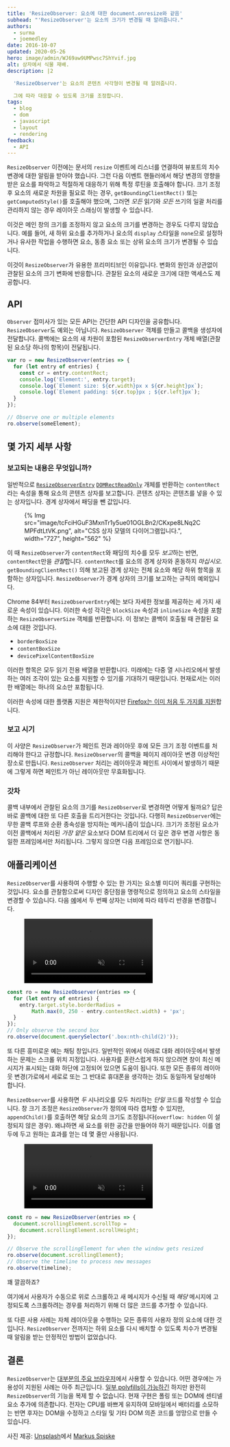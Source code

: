 ```yaml
---
title: 'ResizeObserver: 요소에 대한 document.onresize와 같음'
subhead: "'ResizeObserver'는 요소의 크기가 변경될 때 알려줍니다."
authors:
  - surma
  - joemedley
date: 2016-10-07
updated: 2020-05-26
hero: image/admin/WJ69aw9UMPwsc7ShYvif.jpg
alt: 상자에서 식물 재배.
description: |2

  'ResizeObserver'는 요소의 콘텐츠 사각형이 변경될 때 알려줍니다.

  그에 따라 대응할 수 있도록 크기를 조정합니다.
tags:
  - blog
  - dom
  - javascript
  - layout
  - rendering
feedback:
  - API
---
```


`ResizeObserver` 이전에는 문서의 `resize` 이벤트에 리스너를 연결하여 뷰포트의 치수 변경에 대한 알림을 받아야 했습니다. 그런 다음 이벤트 핸들러에서 해당 변경의 영향을 받은 요소를 파악하고 적절하게 대응하기 위해 특정 루틴을 호출해야 합니다. 크기 조정 후 요소의 새로운 차원을 필요로 하는 경우, `getBoundingClientRect()` 또는 `getComputedStyle()`를 호출해야 했으며, 그러면 *모든* 읽기와 *모든* 쓰기의 일괄 처리를 관리하지 않는 경우 레이아웃 스래싱이 발생할 수 있습니다.

이것은 메인 창의 크기를 조정하지 않고 요소의 크기를 변경하는 경우도 다루지 않았습니다. 예를 들어, 새 하위 요소를 추가하거나 요소의 `display` 스타일을 `none`으로 설정하거나 유사한 작업을 수행하면 요소, 동종 요소 또는 상위 요소의 크기가 변경될 수 있습니다.

이것이 `ResizeObserver`가 유용한 프리미티브인 이유입니다. 변화의 원인과 상관없이 관찰된 요소의 크기 변화에 반응합니다. 관찰된 요소의 새로운 크기에 대한 액세스도 제공합니다.

## API

`Observer` 접미사가 있는 모든 API는 간단한 API 디자인을 공유합니다. `ResizeObserver`도 예외는 아닙니다. `ResizeObserver` 객체를 만들고 콜백을 생성자에 전달합니다. 콜백에는 요소의 새 차원이 포함된 `ResizeObserverEntry` 개체 배열(관찰된 요소당 하나의 항목)이 전달됩니다.

```js
var ro = new ResizeObserver(entries => {
  for (let entry of entries) {
    const cr = entry.contentRect;
    console.log('Element:', entry.target);
    console.log(`Element size: ${cr.width}px x ${cr.height}px`);
    console.log(`Element padding: ${cr.top}px ; ${cr.left}px`);
  }
});

// Observe one or multiple elements
ro.observe(someElement);
```

## 몇 가지 세부 사항

### 보고되는 내용은 무엇입니까?

일반적으로 [`ResizeObserverEntry`](https://developer.mozilla.org/docs/Web/API/ResizeObserverEntry) [`DOMRectReadOnly`](https://developer.mozilla.org/docs/Web/API/DOMRectReadOnly) 개체를 반환하는 `contentRect`라는 속성을 통해 요소의 콘텐츠 상자를 보고합니다. 콘텐츠 상자는 콘텐츠를 넣을 수 있는 상자입니다. 경계 상자에서 패딩을 뺀 값입니다.

<figure class="w-figure">{% Img src="image/tcFciHGuF3MxnTr1y5ue01OGLBn2/CKxpe8LNq2CMPFdtLtVK.png", alt="CSS 상자 모델의 다이어그램입니다.", width="727", height="562" %}</figure>

이 때 `ResizeObserver`가 `contentRect`와 패딩의 치수를 모두 *보고*하는 반면, `contentRect`만을 *관찰*합니다. `contentRect`를 요소의 경계 상자와 혼동하지 *마십시오.* `getBoundingClientRect()` 의해 보고된 경계 상자는 전체 요소와 해당 하위 항목을 포함하는 상자입니다. `ResizeObserver`가 경계 상자의 크기를 보고하는 규칙의 예외입니다.

Chrome 84부터 `ResizeObserverEntry`에는 보다 자세한 정보를 제공하는 세 가지 새로운 속성이 있습니다. 이러한 속성 각각은 `blockSize` 속성과 `inlineSize` 속성을 포함하는 `ResizeObserverSize` 객체를 반환합니다. 이 정보는 콜백이 호출될 때 관찰된 요소에 대한 것입니다.

- `borderBoxSize`
- `contentBoxSize`
- `devicePixelContentBoxSize`

이러한 항목은 모두 읽기 전용 배열을 반환합니다. 미래에는 다중 열 시나리오에서 발생하는 여러 조각이 있는 요소를 지원할 수 있기를 기대하기 때문입니다. 현재로서는 이러한 배열에는 하나의 요소만 포함됩니다.

이러한 속성에 대한 플랫폼 지원은 제한적이지만 [Firefox는 이미 처음 두 가지를 지원](https://developer.mozilla.org/docs/Web/API/ResizeObserverEntry#Browser_compatibility)합니다.

### 보고 시기

이 사양은 `ResizeObserver`가 페인트 전과 레이아웃 후에 모든 크기 조정 이벤트를 처리해야 한다고 규정합니다. `ResizeObserver`의 콜백을 페이지 레이아웃 변경 이상적인 장소로 만듭니다. `ResizeObserver` 처리는 레이아웃과 페인트 사이에서 발생하기 때문에 그렇게 하면 페인트가 아닌 레이아웃만 무효화됩니다.

### 갓차

콜백 내부에서 관찰된 요소의 크기를 `ResizeObserver`로 변경하면 어떻게 될까요? 답은 바로 콜백에 대한 또 다른 호출을 트리거한다는 것입니다. 다행히 `ResizeObserver`에는 무한 콜백 루프와 순환 종속성을 방지하는 메커니즘이 있습니다. 크기가 조정된 요소가 이전 콜백에서 처리된 *가장 얕은* 요소보다 DOM 트리에서 더 깊은 경우 변경 사항은 동일한 프레임에서만 처리됩니다. 그렇지 않으면 다음 프레임으로 연기됩니다.

## 애플리케이션

`ResizeObserver`를 사용하여 수행할 수 있는 한 가지는 요소별 미디어 쿼리를 구현하는 것입니다. 요소를 관찰함으로써 디자인 중단점을 명령적으로 정의하고 요소의 스타일을 변경할 수 있습니다. 다음 [예](https://googlechrome.github.io/samples/resizeobserver/)에서 두 번째 상자는 너비에 따라 테두리 반경을 변경합니다.

<figure class="w-figure">
  <video controls autoplay loop muted class="w-screenshot">
    <source src="https://storage.googleapis.com/webfundamentals-assets/resizeobserver/elem-mq_vp8.webm" type="video/webm; codecs=vp8">
    <source src="https://storage.googleapis.com/webfundamentals-assets/resizeobserver/elem-mq_x264.mp4" type="video/mp4; codecs=h264">
  </source></source></video></figure>

```js
const ro = new ResizeObserver(entries => {
  for (let entry of entries) {
    entry.target.style.borderRadius =
        Math.max(0, 250 - entry.contentRect.width) + 'px';
  }
});
// Only observe the second box
ro.observe(document.querySelector('.box:nth-child(2)'));
```

또 다른 흥미로운 예는 채팅 창입니다. 일반적인 위에서 아래로 대화 레이아웃에서 발생하는 문제는 스크롤 위치 지정입니다. 사용자를 혼란스럽게 하지 않으려면 창이 최신 메시지가 표시되는 대화 하단에 고정되어 있으면 도움이 됩니다. 또한 모든 종류의 레이아웃 변경(가로에서 세로로 또는 그 반대로 휴대폰을 생각하는 것)도 동일하게 달성해야 합니다.

`ResizeObserver`를 사용하면 *두* 시나리오를 모두 처리하는 *단일* 코드를 작성할 수 있습니다. 창 크기 조정은 `ResizeObserver`가 정의에 따라 캡처할 수 있지만, `appendChild()`를 호출하면 해당 요소의 크기도 조정됩니다(`overflow: hidden` 이 설정되지 않은 경우). 왜냐하면 새 요소를 위한 공간을 만들어야 하기 때문입니다. 이를 염두에 두고 원하는 효과를 얻는 데 몇 줄만 사용됩니다.

<figure class="w-figure">
 <video controls autoplay loop muted class="w-screenshot">
   <source src="https://storage.googleapis.com/webfundamentals-assets/resizeobserver/chat_vp8.webm" type="video/webm; codecs=vp8">
   <source src="https://storage.googleapis.com/webfundamentals-assets/resizeobserver/chat_x264.mp4" type="video/mp4; codecs=h264">
 </source></source></video></figure>

```js
const ro = new ResizeObserver(entries => {
  document.scrollingElement.scrollTop =
    document.scrollingElement.scrollHeight;
});

// Observe the scrollingElement for when the window gets resized
ro.observe(document.scrollingElement);
// Observe the timeline to process new messages
ro.observe(timeline);
```

꽤 깔끔하죠?

여기에서 사용자가 수동으로 위로 스크롤하고 새 메시지가 수신될 때 *해당* 메시지에 고정되도록 스크롤하려는 경우를 처리하기 위해 더 많은 코드를 추가할 수 있습니다.

또 다른 사용 사례는 자체 레이아웃을 수행하는 모든 종류의 사용자 정의 요소에 대한 것입니다. `ResizeObserver` 전까지는 하위 요소를 다시 배치할 수 있도록 치수가 변경될 때 알림을 받는 안정적인 방법이 없었습니다.

## 결론

`ResizeObserver`는 [대부분의 주요 브라우저](https://developer.mozilla.org/docs/Web/API/ResizeObserver#Browser_compatibility)에서 사용할 수 있습니다. 어떤 경우에는 가용성이 지원된 사례는 아주 최근입니다. [일부 polyfills이 가능하긴](https://github.com/WICG/ResizeObserver/issues/3) 하지만 완전히 `ResizeObserver`의 기능을 복제 할 수 없습니다. 현재 구현은 폴링 또는 DOM에 센티넬 요소 추가에 의존합니다. 전자는 CPU를 바쁘게 유지하여 모바일에서 배터리를 소모하는 반면 후자는 DOM을 수정하고 스타일 및 기타 DOM 의존 코드를 엉망으로 만들 수 있습니다.

사진 제공: [Unsplash](https://unsplash.com/@markusspiske?utm_source=unsplash&utm_medium=referral&utm_content=creditCopyText)에서 [Markus Spiske](https://unsplash.com/s/photos/observe-growth?utm_source=unsplash&utm_medium=referral&utm_content=creditCopyText)
